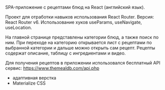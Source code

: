 SPA-приложение с рецептами блюд на React (английский язык).

Проект для отработки навыков использования React Router. Версия: React Router v6. Использование хуков useParams, useNavigate, useLocation.

На главной странице представлены категории блюд, а также поиск по ним. При переходе на категорию открывается лист с рецептами по выбранной категории и дальше можно открыть сам рецепт. Рецепты содержат описание, таблицу с ингредиентами и видео.

Для получения рецептов в приложении использовался бесплатный API сервис: https://www.themealdb.com/api.php

+ адаптивная верстка
+ Materialize CSS
